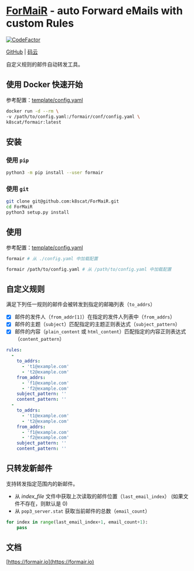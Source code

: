 # [ForMaiR](https://formair.io) - auto Forward eMails with custom Rules

<p>
  <a href="https://www.codefactor.io/repository/github/k8scat/formair"><img src="https://www.codefactor.io/repository/github/k8scat/formair/badge" alt="CodeFactor" /></a>
</p>

<p>
  <a href="https://github.com/k8scat/ForMaiR">GitHub</a> |
  <a href="https://gitee.com/k8scat/ForMaiR">码云</a>
</p>

自定义规则的邮件自动转发工具。

## 使用 Docker 快速开始

参考配置：[template/config.yaml](https://github.com/k8scat/ForMaiR/blob/master/template/config.yaml)

```bash
docker run -d --rm \
-v /path/to/config.yaml:/formair/conf/config.yaml \
k8scat/formair:latest
```

## 安装

### 使用 `pip`

```bash
python3 -m pip install --user formair
```

### 使用 `git`

```bash
git clone git@github.com:k8scat/ForMaiR.git
cd ForMaiR
python3 setup.py install
```

## 使用

参考配置：[template/config.yaml](https://github.com/k8scat/ForMaiR/blob/master/template/config.yaml)

```bash
formair # 从 ./config.yaml 中加载配置

formair /path/to/config.yaml # 从 /path/to/config.yaml 中加载配置
```

## 自定义规则

满足下列任一规则的邮件会被转发到指定的邮箱列表（`to_addrs`）

- [x] 邮件的发件人（`from_addr[1]`）在指定的发件人列表中（`from_addrs`）
- [x] 邮件的主题（`subject`）匹配指定的主题正则表达式（`subject_pattern`）
- [x] 邮件的内容（`plain_content` 或 `html_content`）匹配指定的内容正则表达式（`content_pattern`）

```yaml
rules:
  -
    to_addrs:
      - 't1@example.com'
      - 't2@example.com'
    from_addrs:
      - 'f1@example.com'
      - 'f2@example.com'
    subject_pattern: ''
    content_pattern: ''
  -
    to_addrs:
      - 't1@example.com'
      - 't2@example.com'
    from_addrs:
      - 'f1@example.com'
      - 'f2@example.com'
    subject_pattern: ''
    content_pattern: ''
```

## 只转发新邮件

支持转发指定范围内的新邮件。

- 从 _index_file_ 文件中获取上次读取的邮件位置（`last_email_index`） (如果文件不存在，则默认是 0)
- 从 `pop3_server.stat` 获取当前邮件的总数（`email_count`）

```python
for index in range(last_email_index+1, email_count+1):
    pass
```

## 文档

[https://formair.io](https://formair.io)

